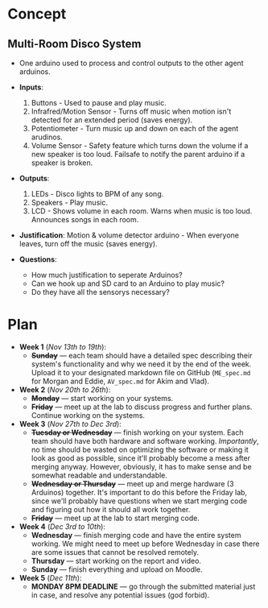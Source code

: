 # Concept

## Multi-Room Disco System

- One arduino used to process and control outputs to the other agent arduinos.

- **Inputs**:
    1. Buttons - Used to pause and play music.
    2. Infrafred/Motion Sensor - Turns off music when motion isn't detected for an extended period (saves energy).
    3. Potentiometer - Turn music up and down on each of the agent arudinos.
    4. Volume Sensor - Safety feature which turns down the volume if a new speaker is too loud. Failsafe to notify the parent arduino if a speaker is broken.

- **Outputs**:
    1. LEDs - Disco lights to BPM of any song.
    2. Speakers - Play music.
    3. LCD - Shows volume in each room. Warns when music is too loud. Announces songs in each room.

- **Justification**:
    Motion & volume detector arduino - When everyone leaves, turn off the music (saves energy).

- **Questions**:
    - How much justification to seperate Arduinos?
    - Can we hook up and SD card to an Arduino to play music?
    - Do they have all the sensorys necessary?

# Plan
- **Week 1** (*Nov 13th to 19th*):
    - ~~**Sunday**~~ — each team should have a detailed spec describing their system's functionality and why we need it by the end of the week. Upload it to your designated markdown file on GitHub (`ME_spec.md` for Morgan and Eddie, `AV_spec.md` for Akim and Vlad).
- **Week 2** (*Nov 20th to 26th*):
    - ~~**Monday**~~ — start working on your systems.
    - ~~**Friday**~~ — meet up at the lab to discuss progress and further plans. Continue working on the systems.
- **Week 3** (*Nov 27th to Dec 3rd*):
    - ~~**Tuesday or Wednesday**~~ — finish working on your system. Each team should have both hardware and software working. *Importantly*, no time should be wasted on optimizing the software or making it look as good as possible, since it'll probably become a mess after merging anyway. However, obviously, it has to make sense and be somewhat readable and understandable. 
    - ~~**Wednesday or Thursday**~~ — meet up and merge hardware (3 Arduinos) together. It's important to do this before the Friday lab, since we'll probably have questions when we start merging code and figuring out how it should all work together.
    - ~~**Friday**~~ — meet up at the lab to start merging code.
- **Week 4** (*Dec 3rd to 10th*):
    - **Wednesday** — finish merging code and have the entire system working. We might need to meet up before Wednesday in case there are some issues that cannot be resolved remotely.
    - **Thursday** — start working on the report and video.
    - **Sunday** — finish everything and upload on Moodle.
- **Week 5** (*Dec 11th*):
    - **MONDAY 8PM DEADLINE** — go through the submitted material just in case, and resolve any potential issues (god forbid).
